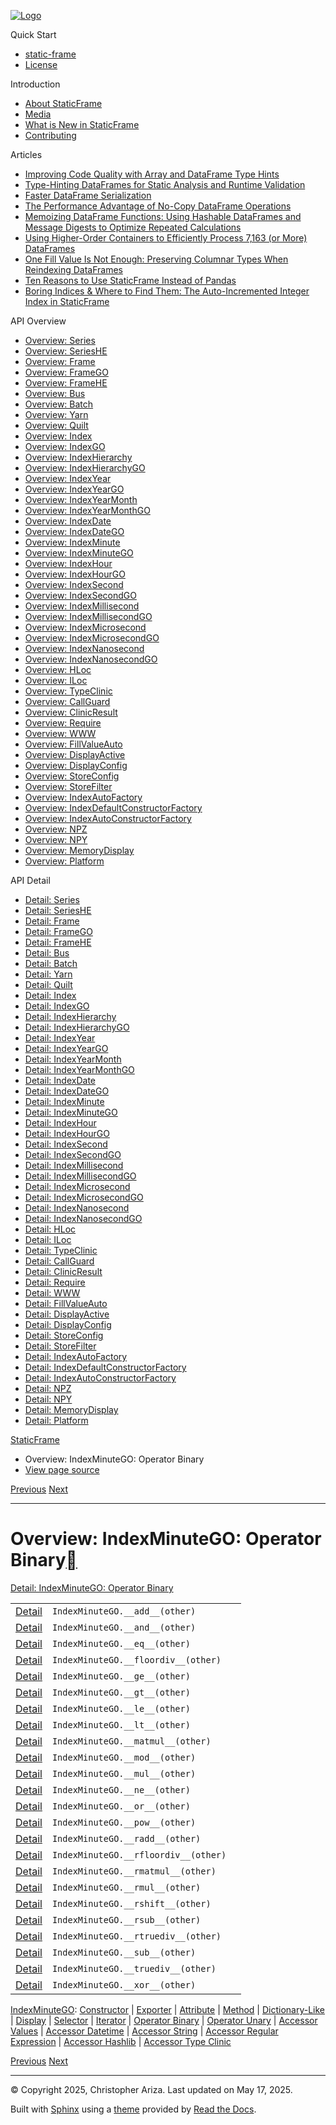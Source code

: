 [![Logo](../_static/sf-logo-web_icon-small.png)](../index.md)

Quick Start

* [static-frame](../readme.md)
* [License](../license.md)

Introduction

* [About StaticFrame](../intro.md)
* [Media](../intro.md#media)
* [What is New in StaticFrame](../new.md)
* [Contributing](../contributing.md)

Articles

* [Improving Code Quality with Array and DataFrame Type Hints](../articles/guard.md)
* [Type-Hinting DataFrames for Static Analysis and Runtime Validation](../articles/ftyping.md)
* [Faster DataFrame Serialization](../articles/serialize.md)
* [The Performance Advantage of No-Copy DataFrame Operations](../articles/no_copy.md)
* [Memoizing DataFrame Functions: Using Hashable DataFrames and Message Digests to Optimize Repeated Calculations](../articles/hash.md)
* [Using Higher-Order Containers to Efficiently Process 7,163 (or More) DataFrames](../articles/uhoc.md)
* [One Fill Value Is Not Enough: Preserving Columnar Types When Reindexing DataFrames](../articles/fill_value.md)
* [Ten Reasons to Use StaticFrame Instead of Pandas](../articles/upgrade.md)
* [Boring Indices & Where to Find Them: The Auto-Incremented Integer Index in StaticFrame](../articles/aiii.md)

API Overview

* [Overview: Series](series.md)
* [Overview: SeriesHE](series_he.md)
* [Overview: Frame](frame.md)
* [Overview: FrameGO](frame_go.md)
* [Overview: FrameHE](frame_he.md)
* [Overview: Bus](bus.md)
* [Overview: Batch](batch.md)
* [Overview: Yarn](yarn.md)
* [Overview: Quilt](quilt.md)
* [Overview: Index](index.md)
* [Overview: IndexGO](index_go.md)
* [Overview: IndexHierarchy](index_hierarchy.md)
* [Overview: IndexHierarchyGO](index_hierarchy_go.md)
* [Overview: IndexYear](index_year.md)
* [Overview: IndexYearGO](index_year_go.md)
* [Overview: IndexYearMonth](index_year_month.md)
* [Overview: IndexYearMonthGO](index_year_month_go.md)
* [Overview: IndexDate](index_date.md)
* [Overview: IndexDateGO](index_date_go.md)
* [Overview: IndexMinute](index_minute.md)
* [Overview: IndexMinuteGO](index_minute_go.md)
* [Overview: IndexHour](index_hour.md)
* [Overview: IndexHourGO](index_hour_go.md)
* [Overview: IndexSecond](index_second.md)
* [Overview: IndexSecondGO](index_second_go.md)
* [Overview: IndexMillisecond](index_millisecond.md)
* [Overview: IndexMillisecondGO](index_millisecond_go.md)
* [Overview: IndexMicrosecond](index_microsecond.md)
* [Overview: IndexMicrosecondGO](index_microsecond_go.md)
* [Overview: IndexNanosecond](index_nanosecond.md)
* [Overview: IndexNanosecondGO](index_nanosecond_go.md)
* [Overview: HLoc](hloc.md)
* [Overview: ILoc](iloc.md)
* [Overview: TypeClinic](type_clinic.md)
* [Overview: CallGuard](call_guard.md)
* [Overview: ClinicResult](clinic_result.md)
* [Overview: Require](require.md)
* [Overview: WWW](www.md)
* [Overview: FillValueAuto](fill_value_auto.md)
* [Overview: DisplayActive](display_active.md)
* [Overview: DisplayConfig](display_config.md)
* [Overview: StoreConfig](store_config.md)
* [Overview: StoreFilter](store_filter.md)
* [Overview: IndexAutoFactory](index_auto_factory.md)
* [Overview: IndexDefaultConstructorFactory](index_default_constructor_factory.md)
* [Overview: IndexAutoConstructorFactory](index_auto_constructor_factory.md)
* [Overview: NPZ](npz.md)
* [Overview: NPY](npy.md)
* [Overview: MemoryDisplay](memory_display.md)
* [Overview: Platform](platform.md)

API Detail

* [Detail: Series](../api_detail/series.md)
* [Detail: SeriesHE](../api_detail/series_he.md)
* [Detail: Frame](../api_detail/frame.md)
* [Detail: FrameGO](../api_detail/frame_go.md)
* [Detail: FrameHE](../api_detail/frame_he.md)
* [Detail: Bus](../api_detail/bus.md)
* [Detail: Batch](../api_detail/batch.md)
* [Detail: Yarn](../api_detail/yarn.md)
* [Detail: Quilt](../api_detail/quilt.md)
* [Detail: Index](../api_detail/index.md)
* [Detail: IndexGO](../api_detail/index_go.md)
* [Detail: IndexHierarchy](../api_detail/index_hierarchy.md)
* [Detail: IndexHierarchyGO](../api_detail/index_hierarchy_go.md)
* [Detail: IndexYear](../api_detail/index_year.md)
* [Detail: IndexYearGO](../api_detail/index_year_go.md)
* [Detail: IndexYearMonth](../api_detail/index_year_month.md)
* [Detail: IndexYearMonthGO](../api_detail/index_year_month_go.md)
* [Detail: IndexDate](../api_detail/index_date.md)
* [Detail: IndexDateGO](../api_detail/index_date_go.md)
* [Detail: IndexMinute](../api_detail/index_minute.md)
* [Detail: IndexMinuteGO](../api_detail/index_minute_go.md)
* [Detail: IndexHour](../api_detail/index_hour.md)
* [Detail: IndexHourGO](../api_detail/index_hour_go.md)
* [Detail: IndexSecond](../api_detail/index_second.md)
* [Detail: IndexSecondGO](../api_detail/index_second_go.md)
* [Detail: IndexMillisecond](../api_detail/index_millisecond.md)
* [Detail: IndexMillisecondGO](../api_detail/index_millisecond_go.md)
* [Detail: IndexMicrosecond](../api_detail/index_microsecond.md)
* [Detail: IndexMicrosecondGO](../api_detail/index_microsecond_go.md)
* [Detail: IndexNanosecond](../api_detail/index_nanosecond.md)
* [Detail: IndexNanosecondGO](../api_detail/index_nanosecond_go.md)
* [Detail: HLoc](../api_detail/hloc.md)
* [Detail: ILoc](../api_detail/iloc.md)
* [Detail: TypeClinic](../api_detail/type_clinic.md)
* [Detail: CallGuard](../api_detail/call_guard.md)
* [Detail: ClinicResult](../api_detail/clinic_result.md)
* [Detail: Require](../api_detail/require.md)
* [Detail: WWW](../api_detail/www.md)
* [Detail: FillValueAuto](../api_detail/fill_value_auto.md)
* [Detail: DisplayActive](../api_detail/display_active.md)
* [Detail: DisplayConfig](../api_detail/display_config.md)
* [Detail: StoreConfig](../api_detail/store_config.md)
* [Detail: StoreFilter](../api_detail/store_filter.md)
* [Detail: IndexAutoFactory](../api_detail/index_auto_factory.md)
* [Detail: IndexDefaultConstructorFactory](../api_detail/index_default_constructor_factory.md)
* [Detail: IndexAutoConstructorFactory](../api_detail/index_auto_constructor_factory.md)
* [Detail: NPZ](../api_detail/npz.md)
* [Detail: NPY](../api_detail/npy.md)
* [Detail: MemoryDisplay](../api_detail/memory_display.md)
* [Detail: Platform](../api_detail/platform.md)

[StaticFrame](../index.md)

* Overview: IndexMinuteGO: Operator Binary
* [View page source](../_sources/api_overview/index_minute_go-operator_binary.rst.txt)

[Previous](index_minute_go-iterator.md "Overview: IndexMinuteGO: Iterator")
[Next](index_minute_go-operator_unary.md "Overview: IndexMinuteGO: Operator Unary")

---

# Overview: IndexMinuteGO: Operator Binary[](#overview-indexminutego-operator-binary "Link to this heading")

[Detail: IndexMinuteGO: Operator Binary](../api_detail/index_minute_go-operator_binary.md#api-detail-indexminutego-operator-binary)

|  |  |  |
| --- | --- | --- |
| [Detail](../api_detail/index_minute_go-operator_binary.md#api-sig-indexminutego-add) | `IndexMinuteGO.__add__(other)` |  |
| [Detail](../api_detail/index_minute_go-operator_binary.md#api-sig-indexminutego-and) | `IndexMinuteGO.__and__(other)` |  |
| [Detail](../api_detail/index_minute_go-operator_binary.md#api-sig-indexminutego-eq) | `IndexMinuteGO.__eq__(other)` |  |
| [Detail](../api_detail/index_minute_go-operator_binary.md#api-sig-indexminutego-floordiv) | `IndexMinuteGO.__floordiv__(other)` |  |
| [Detail](../api_detail/index_minute_go-operator_binary.md#api-sig-indexminutego-ge) | `IndexMinuteGO.__ge__(other)` |  |
| [Detail](../api_detail/index_minute_go-operator_binary.md#api-sig-indexminutego-gt) | `IndexMinuteGO.__gt__(other)` |  |
| [Detail](../api_detail/index_minute_go-operator_binary.md#api-sig-indexminutego-le) | `IndexMinuteGO.__le__(other)` |  |
| [Detail](../api_detail/index_minute_go-operator_binary.md#api-sig-indexminutego-lt) | `IndexMinuteGO.__lt__(other)` |  |
| [Detail](../api_detail/index_minute_go-operator_binary.md#api-sig-indexminutego-matmul) | `IndexMinuteGO.__matmul__(other)` |  |
| [Detail](../api_detail/index_minute_go-operator_binary.md#api-sig-indexminutego-mod) | `IndexMinuteGO.__mod__(other)` |  |
| [Detail](../api_detail/index_minute_go-operator_binary.md#api-sig-indexminutego-mul) | `IndexMinuteGO.__mul__(other)` |  |
| [Detail](../api_detail/index_minute_go-operator_binary.md#api-sig-indexminutego-ne) | `IndexMinuteGO.__ne__(other)` |  |
| [Detail](../api_detail/index_minute_go-operator_binary.md#api-sig-indexminutego-or) | `IndexMinuteGO.__or__(other)` |  |
| [Detail](../api_detail/index_minute_go-operator_binary.md#api-sig-indexminutego-pow) | `IndexMinuteGO.__pow__(other)` |  |
| [Detail](../api_detail/index_minute_go-operator_binary.md#api-sig-indexminutego-radd) | `IndexMinuteGO.__radd__(other)` |  |
| [Detail](../api_detail/index_minute_go-operator_binary.md#api-sig-indexminutego-rfloordiv) | `IndexMinuteGO.__rfloordiv__(other)` |  |
| [Detail](../api_detail/index_minute_go-operator_binary.md#api-sig-indexminutego-rmatmul) | `IndexMinuteGO.__rmatmul__(other)` |  |
| [Detail](../api_detail/index_minute_go-operator_binary.md#api-sig-indexminutego-rmul) | `IndexMinuteGO.__rmul__(other)` |  |
| [Detail](../api_detail/index_minute_go-operator_binary.md#api-sig-indexminutego-rshift) | `IndexMinuteGO.__rshift__(other)` |  |
| [Detail](../api_detail/index_minute_go-operator_binary.md#api-sig-indexminutego-rsub) | `IndexMinuteGO.__rsub__(other)` |  |
| [Detail](../api_detail/index_minute_go-operator_binary.md#api-sig-indexminutego-rtruediv) | `IndexMinuteGO.__rtruediv__(other)` |  |
| [Detail](../api_detail/index_minute_go-operator_binary.md#api-sig-indexminutego-sub) | `IndexMinuteGO.__sub__(other)` |  |
| [Detail](../api_detail/index_minute_go-operator_binary.md#api-sig-indexminutego-truediv) | `IndexMinuteGO.__truediv__(other)` |  |
| [Detail](../api_detail/index_minute_go-operator_binary.md#api-sig-indexminutego-xor) | `IndexMinuteGO.__xor__(other)` |  |

[IndexMinuteGO](index_minute_go.md#api-overview-indexminutego): [Constructor](index_minute_go-constructor.md#api-overview-indexminutego-constructor) | [Exporter](index_minute_go-exporter.md#api-overview-indexminutego-exporter) | [Attribute](index_minute_go-attribute.md#api-overview-indexminutego-attribute) | [Method](index_minute_go-method.md#api-overview-indexminutego-method) | [Dictionary-Like](index_minute_go-dictionary_like.md#api-overview-indexminutego-dictionary-like) | [Display](index_minute_go-display.md#api-overview-indexminutego-display) | [Selector](index_minute_go-selector.md#api-overview-indexminutego-selector) | [Iterator](index_minute_go-iterator.md#api-overview-indexminutego-iterator) | [Operator Binary](#api-overview-indexminutego-operator-binary) | [Operator Unary](index_minute_go-operator_unary.md#api-overview-indexminutego-operator-unary) | [Accessor Values](index_minute_go-accessor_values.md#api-overview-indexminutego-accessor-values) | [Accessor Datetime](index_minute_go-accessor_datetime.md#api-overview-indexminutego-accessor-datetime) | [Accessor String](index_minute_go-accessor_string.md#api-overview-indexminutego-accessor-string) | [Accessor Regular Expression](index_minute_go-accessor_regular_expression.md#api-overview-indexminutego-accessor-regular-expression) | [Accessor Hashlib](index_minute_go-accessor_hashlib.md#api-overview-indexminutego-accessor-hashlib) | [Accessor Type Clinic](index_minute_go-accessor_type_clinic.md#api-overview-indexminutego-accessor-type-clinic)

[Previous](index_minute_go-iterator.md "Overview: IndexMinuteGO: Iterator")
[Next](index_minute_go-operator_unary.md "Overview: IndexMinuteGO: Operator Unary")

---

© Copyright 2025, Christopher Ariza.
Last updated on May 17, 2025.

Built with [Sphinx](https://www.sphinx-doc.org/) using a
[theme](https://github.com/readthedocs/sphinx_rtd_theme)
provided by [Read the Docs](https://readthedocs.org).